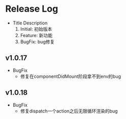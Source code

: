 # Release Log
- Title Description
  1. Initial: 初始版本
  2. Feature: 新功能
  3. BugFix: bug修复

## v1.0.17
- BugFix
  - 修复在componentDidMount阶段拿不到env的bug

## v1.0.18
- BugFix
  - 修复dispatch一个action之后无限循环渲染的bug